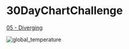 # 30DayChartChallenge

[05 - Diverging](https://github.com/sejaldavla/30DayChartChallenge/tree/main/2024/05%20-%20Diverging)

![global_temperature](https://github.com/sejaldavla/30DayChartChallenge/assets/77356703/cbb39120-1207-47b3-951f-23a5b576505f)
